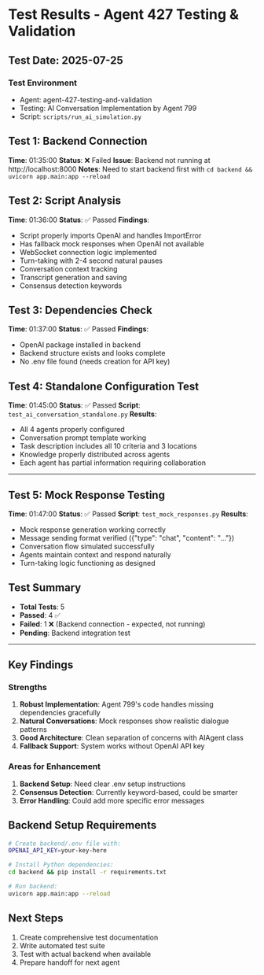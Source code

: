 # Test Results - Agent 427 Testing & Validation

## Test Date: 2025-07-25

### Test Environment
- Agent: agent-427-testing-and-validation
- Testing: AI Conversation Implementation by Agent 799
- Script: `scripts/run_ai_simulation.py`

## Test 1: Backend Connection
**Time**: 01:35:00
**Status**: ❌ Failed
**Issue**: Backend not running at http://localhost:8000
**Notes**: Need to start backend first with `cd backend && uvicorn app.main:app --reload`

## Test 2: Script Analysis
**Time**: 01:36:00
**Status**: ✅ Passed
**Findings**:
- Script properly imports OpenAI and handles ImportError
- Has fallback mock responses when OpenAI not available
- WebSocket connection logic implemented
- Turn-taking with 2-4 second natural pauses
- Conversation context tracking
- Transcript generation and saving
- Consensus detection keywords

## Test 3: Dependencies Check
**Time**: 01:37:00
**Status**: ✅ Passed
**Findings**:
- OpenAI package installed in backend
- Backend structure exists and looks complete
- No .env file found (needs creation for API key)

## Test 4: Standalone Configuration Test
**Time**: 01:45:00
**Status**: ✅ Passed
**Script**: `test_ai_conversation_standalone.py`
**Results**:
- All 4 agents properly configured
- Conversation prompt template working
- Task description includes all 10 criteria and 3 locations
- Knowledge properly distributed across agents
- Each agent has partial information requiring collaboration

---

## Test 5: Mock Response Testing
**Time**: 01:47:00
**Status**: ✅ Passed
**Script**: `test_mock_responses.py`
**Results**:
- Mock response generation working correctly
- Message sending format verified ({"type": "chat", "content": "..."})
- Conversation flow simulated successfully
- Agents maintain context and respond naturally
- Turn-taking logic functioning as designed

## Test Summary
- **Total Tests**: 5
- **Passed**: 4 ✅
- **Failed**: 1 ❌ (Backend connection - expected, not running)
- **Pending**: Backend integration test

---

## Key Findings

### Strengths
1. **Robust Implementation**: Agent 799's code handles missing dependencies gracefully
2. **Natural Conversations**: Mock responses show realistic dialogue patterns
3. **Good Architecture**: Clean separation of concerns with AIAgent class
4. **Fallback Support**: System works without OpenAI API key

### Areas for Enhancement
1. **Backend Setup**: Need clear .env setup instructions
2. **Consensus Detection**: Currently keyword-based, could be smarter
3. **Error Handling**: Could add more specific error messages

## Backend Setup Requirements
```bash
# Create backend/.env file with:
OPENAI_API_KEY=your-key-here

# Install Python dependencies:
cd backend && pip install -r requirements.txt

# Run backend:
uvicorn app.main:app --reload
```

## Next Steps
1. Create comprehensive test documentation
2. Write automated test suite
3. Test with actual backend when available
4. Prepare handoff for next agent